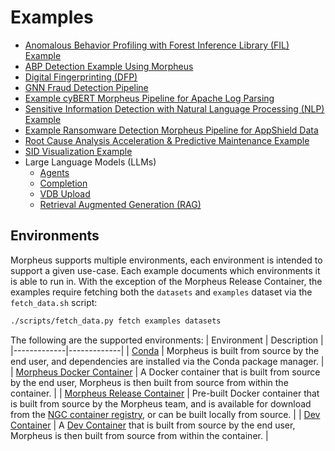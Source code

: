 <!--
SPDX-FileCopyrightText: Copyright (c) 2022-2025, NVIDIA CORPORATION & AFFILIATES. All rights reserved.
SPDX-License-Identifier: Apache-2.0

Licensed under the Apache License, Version 2.0 (the "License");
you may not use this file except in compliance with the License.
You may obtain a copy of the License at

http://www.apache.org/licenses/LICENSE-2.0

Unless required by applicable law or agreed to in writing, software
distributed under the License is distributed on an "AS IS" BASIS,
WITHOUT WARRANTIES OR CONDITIONS OF ANY KIND, either express or implied.
See the License for the specific language governing permissions and
limitations under the License.
-->

# Examples
* [Anomalous Behavior Profiling with Forest Inference Library (FIL) Example](./abp_nvsmi_detection/README.md)
* [ABP Detection Example Using Morpheus](./abp_pcap_detection/README.md)
* [Digital Fingerprinting (DFP)](./digital_fingerprinting/README.md)
* [GNN Fraud Detection Pipeline](./gnn_fraud_detection_pipeline/README.md)
* [Example cyBERT Morpheus Pipeline for Apache Log Parsing](./log_parsing/README.md)
* [Sensitive Information Detection with Natural Language Processing (NLP) Example](./nlp_si_detection/README.md)
* [Example Ransomware Detection Morpheus Pipeline for AppShield Data](./ransomware_detection/README.md)
* [Root Cause Analysis Acceleration & Predictive Maintenance Example](./root_cause_analysis/README.md)
* [SID Visualization Example](./sid_visualization/README.md)
* Large Language Models (LLMs)
  * [Agents](./llm/agents/README.md)
  * [Completion](./llm/completion/README.md)
  * [VDB Upload](./llm/vdb_upload/README.md)
  * [Retrieval Augmented Generation (RAG)](./llm/rag/README.md)

## Environments
Morpheus supports multiple environments, each environment is intended to support a given use-case. Each example documents which environments it is able to run in. With the exception of the Morpheus Release Container, the examples require fetching both the `datasets` and `examples` dataset via the `fetch_data.sh` script:
```bash
./scripts/fetch_data.py fetch examples datasets
```

The following are the supported environments:
| Environment | Description |
|-------------|-------------|
| [Conda](../docs/source/developer_guide/contributing.md#build-in-a-conda-environment) | Morpheus is built from source by the end user, and dependencies are installed via the Conda package manager. |
| [Morpheus Docker Container](../docs/source/developer_guide/contributing.md#build-in-docker-container) | A Docker container that is built from source by the end user, Morpheus is then built from source from within the container. |
| [Morpheus Release Container](../docs/source/getting_started.md#building-the-morpheus-container) | Pre-built Docker container that is built from source by the Morpheus team, and is available for download from the [NGC container registry](https://catalog.ngc.nvidia.com/orgs/nvidia/teams/morpheus/containers/morpheus/tags), or can be built locally from source. |
| [Dev Container](../.devcontainer/README.md) | A [Dev Container](https://containers.dev/) that is built from source by the end user, Morpheus is then built from source from within the container. |
